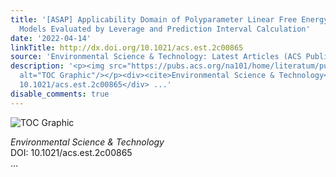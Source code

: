 ```yaml
---
title: '[ASAP] Applicability Domain of Polyparameter Linear Free Energy Relationship
  Models Evaluated by Leverage and Prediction Interval Calculation'
date: '2022-04-14'
linkTitle: http://dx.doi.org/10.1021/acs.est.2c00865
source: 'Environmental Science & Technology: Latest Articles (ACS Publications)'
description: '<p><img src="https://pubs.acs.org/na101/home/literatum/publisher/achs/journals/content/esthag/0/esthag.ahead-of-print/acs.est.2c00865/20220414/images/medium/es2c00865_0007.gif"
  alt="TOC Graphic"/></p><div><cite>Environmental Science & Technology</cite></div><div>DOI:
  10.1021/acs.est.2c00865</div> ...'
disable_comments: true
---
```

<p><img src="https://pubs.acs.org/na101/home/literatum/publisher/achs/journals/content/esthag/0/esthag.ahead-of-print/acs.est.2c00865/20220414/images/medium/es2c00865_0007.gif" alt="TOC Graphic"/></p><div><cite>Environmental Science & Technology</cite></div><div>DOI: 10.1021/acs.est.2c00865</div> ...